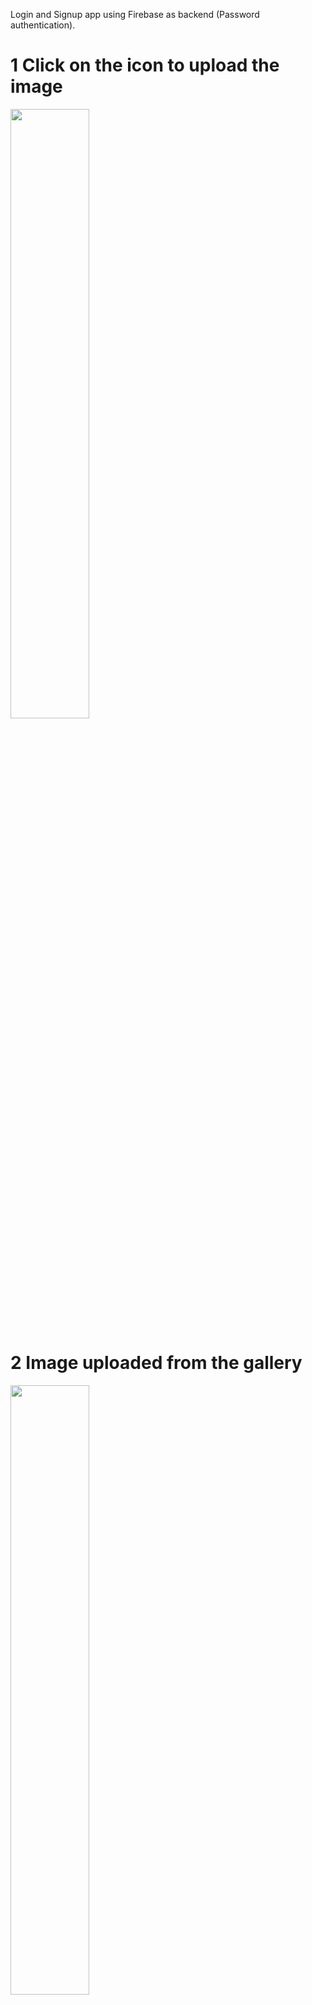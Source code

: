Login and Signup app using Firebase as backend (Password authentication).

# 1 Click on the icon to upload the image #
<img width="50%" hight = "50%" src="https://user-images.githubusercontent.com/67515374/215273514-b76e2a5b-1592-421e-ba8f-925a465da3a8.jpg">

# 2 Image uploaded from the gallery #
<img width="50%" hight = "50%" src="https://user-images.githubusercontent.com/67515374/215273572-4bfd9ff5-44a5-4c1b-919c-ed16206c57db.jpg">

# 3 After successfully uploading the image in the database #
<img width="50%" hight = "50%" src="https://user-images.githubusercontent.com/67515374/215273585-6bad2d17-af20-4121-a060-a7d8d252d893.jpg">

# 4 Show all button will retrieve data from the realtime databse #
<img width="50%" hight = "50%" src="https://user-images.githubusercontent.com/67515374/215273596-c495ef68-a6fc-4aaf-8c5b-cef53c1691e8.jpg">

# 5 Stored data in the database #
<img width="50%" hight = "50%" src="https://user-images.githubusercontent.com/67515374/215273621-3c15e73a-e299-4464-8b05-d9dc761f21fb.png">
